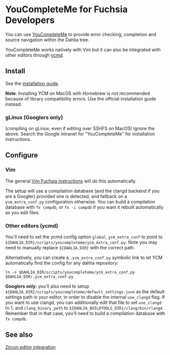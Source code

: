 # YouCompleteMe for Fuchsia Developers

You can use [YouCompleteMe](https://github.com/Valloric/YouCompleteMe) to
provide error checking, completion and source navigation within the Dahlia
tree.

YouCompleteMe works natively with Vim but it can also be integrated
with other editors through [ycmd](https://github.com/Valloric/ycmd).

## Install

See the [installation guide](
https://github.com/Valloric/YouCompleteMe#installation).

**Note**: Installing YCM on MacOS with Homebrew is not recommended because
of library compatibility errors. Use the official installation guide instead.

### gLinux (Googlers only)

(compiling on gLinux, even if editing over SSHFS on MacOS) Ignore the above.
Search the Google intranet for "YouCompleteMe" for installation instructions.

## Configure

### Vim

The general [Vim Fuchsia instructions](
https://fuchsia.googlesource.com/scripts/+/master/vim/README.md) will do this
automatically.

The setup will use a compilation database (and the clangd backend if you are a
Googler) provided one is detected, and fallback on a `ycm_extra_conf.py`
configuration otherwise. You can build a compilation database with `fx compdb`,
or `fx -i compdb` if you want it rebuilt automatically as you edit files.

### Other editors (ycmd)

You'll need to set the ycmd config option `global_ycm_extra_conf` to point to
`${DAHLIA_DIR}/scripts/youcompleteme/ycm_extra_conf.py`.
Note you may need to manually replace `${DAHLIA_DIR}` with the correct path.

Alternatively, you can create a `.ycm_extra_conf.py` symbolic link to let YCM
automatically find the config for any dahlia repository:

```
ln -s $DAHLIA_DIR/scripts/youcompleteme/ycm_extra_conf.py $DAHLIA_DIR/.ycm_extra_conf.py
```

**Googlers only**: you'll also need to setup
`${DAHLIA_DIR}/scripts/youcompleteme/default_settings.json` as the default
settings path in your editor, in order to disable the internal `use_clangd`
flag. If you want to use clangd, you can additionally edit that file to set
`use_clangd` to 1, and `clang_binary_path` to
`${DAHLIA_BUILDTOOLS_DIR}/clang/bin/clangd`. Remember that in that case, you'll
need to build a compilation database with `fx compdb`.

## See also

[Zircon editor integration](
https://fuchsia.googlesource.com/zircon/+/master/docs/editors.md)
